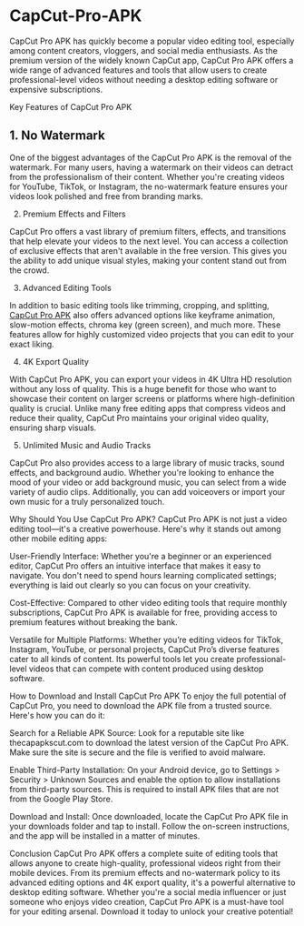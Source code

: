 # CapCut-Pro-APK
CapCut Pro APK has quickly become a popular video editing tool, especially among content creators, vloggers, and social media enthusiasts. As the premium version of the widely known CapCut app, CapCut Pro APK offers a wide range of advanced features and tools that allow users to create professional-level videos without needing a desktop editing software or expensive subscriptions.

Key Features of CapCut Pro APK
## 1. No Watermark

One of the biggest advantages of the CapCut Pro APK is the removal of the watermark. For many users, having a watermark on their videos can detract from the professionalism of their content. Whether you're creating videos for YouTube, TikTok, or Instagram, the no-watermark feature ensures your videos look polished and free from branding marks.

2. Premium Effects and Filters

CapCut Pro offers a vast library of premium filters, effects, and transitions that help elevate your videos to the next level. You can access a collection of exclusive effects that aren't available in the free version. This gives you the ability to add unique visual styles, making your content stand out from the crowd.

3. Advanced Editing Tools

In addition to basic editing tools like trimming, cropping, and splitting, [CapCut Pro APK](https://thecapapkscut.com/) also offers advanced options like keyframe animation, slow-motion effects, chroma key (green screen), and much more. These features allow for highly customized video projects that you can edit to your exact liking.

4. 4K Export Quality

With CapCut Pro APK, you can export your videos in 4K Ultra HD resolution without any loss of quality. This is a huge benefit for those who want to showcase their content on larger screens or platforms where high-definition quality is crucial. Unlike many free editing apps that compress videos and reduce their quality, CapCut Pro maintains your original video quality, ensuring sharp visuals.

5. Unlimited Music and Audio Tracks

CapCut Pro also provides access to a large library of music tracks, sound effects, and background audio. Whether you're looking to enhance the mood of your video or add background music, you can select from a wide variety of audio clips. Additionally, you can add voiceovers or import your own music for a truly personalized touch.

Why Should You Use CapCut Pro APK?
CapCut Pro APK is not just a video editing tool—it's a creative powerhouse. Here's why it stands out among other mobile editing apps:

User-Friendly Interface: Whether you're a beginner or an experienced editor, CapCut Pro offers an intuitive interface that makes it easy to navigate. You don't need to spend hours learning complicated settings; everything is laid out clearly so you can focus on your creativity.

Cost-Effective: Compared to other video editing tools that require monthly subscriptions, CapCut Pro APK is available for free, providing access to premium features without breaking the bank.

Versatile for Multiple Platforms: Whether you’re editing videos for TikTok, Instagram, YouTube, or personal projects, CapCut Pro’s diverse features cater to all kinds of content. Its powerful tools let you create professional-level videos that can compete with content produced using desktop software.

How to Download and Install CapCut Pro APK
To enjoy the full potential of CapCut Pro, you need to download the APK file from a trusted source. Here's how you can do it:

Search for a Reliable APK Source: Look for a reputable site like thecapapkscut.com to download the latest version of the CapCut Pro APK. Make sure the site is secure and the file is verified to avoid malware.

Enable Third-Party Installation: On your Android device, go to Settings > Security > Unknown Sources and enable the option to allow installations from third-party sources. This is required to install APK files that are not from the Google Play Store.

Download and Install: Once downloaded, locate the CapCut Pro APK file in your downloads folder and tap to install. Follow the on-screen instructions, and the app will be installed in a matter of minutes.

Conclusion
CapCut Pro APK offers a complete suite of editing tools that allows anyone to create high-quality, professional videos right from their mobile devices. From its premium effects and no-watermark policy to its advanced editing options and 4K export quality, it's a powerful alternative to desktop editing software. Whether you're a social media influencer or just someone who enjoys video creation, CapCut Pro APK is a must-have tool for your editing arsenal. Download it today to unlock your creative potential!
